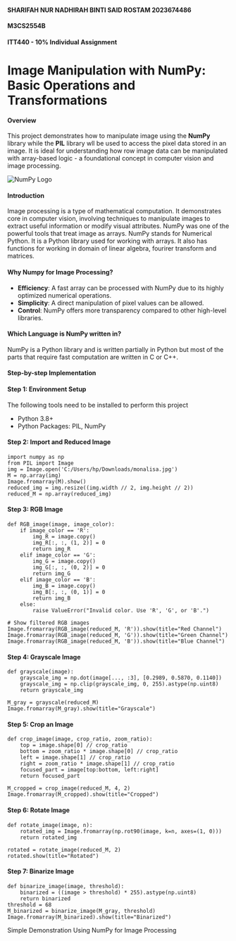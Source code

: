 #### SHARIFAH NUR NADHIRAH BINTI SAID ROSTAM 2023674486
#### M3CS2554B
#### ITT440 - 10% Individual Assignment
# Image Manipulation with NumPy: Basic Operations and Transformations
#### Overview
This project demonstrates how to manipulate image using the **NumPy** library while the **PIL** library wll be used to access the pixel data stored in an image. It is ideal for understanding how row image data can be manipulated with array-based logic - a foundational concept in computer vision and image processing.

![NumPy Logo](https://github.com/user-attachments/assets/f17d4a63-b2c1-42ea-a5bb-9c53044f8956)
#### Introduction
Image processing is a type of mathematical computation. It demonstrates core in computer vision, involving techniques to manipulate images to extract useful information or modify visual attributes. NumPy was one of the powerful tools that treat image as arrays. NumPy stands for Numerical Python. It is a Python library used for working with arrays. It also has functions for working in domain of linear algebra, fourirer transform and matrices.

#### Why Numpy for Image Processing?

- **Efficiency**: A fast array can be processed with NumPy due to its highly optimized numerical operations. 
- **Simplicity**: A direct manipulation of pixel values can be allowed. 
- **Control**: NumPy offers more transparency compared to other high-level libraries.
  
#### Which Language is NumPy written in?
NumPy is a Python library and is written partially in Python but most of the parts that require fast computation are written in C or C++.

#### Step-by-step Implementation

#### Step 1: Environment Setup
The following tools need to be installed to perform this project
- Python 3.8+
- Python Packages: PIL, NumPy

  
#### Step 2: Import and Reduced Image
```
import numpy as np
from PIL import Image
img = Image.open('C:/Users/hp/Downloads/monalisa.jpg')
M = np.array(img)
Image.fromarray(M).show()
reduced_img = img.resize((img.width // 2, img.height // 2))
reduced_M = np.array(reduced_img)
```

#### Step 3: RGB Image
```
def RGB_image(image, image_color):
    if image_color == 'R':
        img_R = image.copy()
        img_R[:, :, (1, 2)] = 0
        return img_R
    elif image_color == 'G':
        img_G = image.copy()
        img_G[:, :, (0, 2)] = 0
        return img_G
    elif image_color == 'B':
        img_B = image.copy()
        img_B[:, :, (0, 1)] = 0
        return img_B
    else:
        raise ValueError("Invalid color. Use 'R', 'G', or 'B'.")

# Show filtered RGB images
Image.fromarray(RGB_image(reduced_M, 'R')).show(title="Red Channel")
Image.fromarray(RGB_image(reduced_M, 'G')).show(title="Green Channel")
Image.fromarray(RGB_image(reduced_M, 'B')).show(title="Blue Channel")
```

#### Step 4: Grayscale Image
```
def grayscale(image):
    grayscale_img = np.dot(image[..., :3], [0.2989, 0.5870, 0.1140])
    grayscale_img = np.clip(grayscale_img, 0, 255).astype(np.uint8)
    return grayscale_img

M_gray = grayscale(reduced_M)
Image.fromarray(M_gray).show(title="Grayscale")
```

#### Step 5: Crop an Image
```
def crop_image(image, crop_ratio, zoom_ratio):
    top = image.shape[0] // crop_ratio 
    bottom = zoom_ratio * image.shape[0] // crop_ratio
    left = image.shape[1] // crop_ratio
    right = zoom_ratio * image.shape[1] // crop_ratio
    focused_part = image[top:bottom, left:right]
    return focused_part

M_cropped = crop_image(reduced_M, 4, 2)
Image.fromarray(M_cropped).show(title="Cropped")
```

#### Step 6: Rotate Image
```
def rotate_image(image, n):
    rotated_img = Image.fromarray(np.rot90(image, k=n, axes=(1, 0)))
    return rotated_img

rotated = rotate_image(reduced_M, 2)
rotated.show(title="Rotated")
```

#### Step 7: Binarize Image
```
def binarize_image(image, threshold):
    binarized = ((image > threshold) * 255).astype(np.uint8)
    return binarized
threshold = 68
M_binarized = binarize_image(M_gray, threshold)
Image.fromarray(M_binarized).show(title="Binarized")
```

Simple Demonstration Using NumPy for Image Processing




































